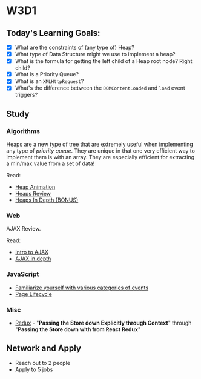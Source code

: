 # W3D1

## Today's Learning Goals:

- [x] What are the constraints of (any type of) Heap?
- [x] What type of Data Structure might we use to implement a heap?
- [x] What is the formula for getting the left child of a Heap root node? Right child?
- [x] What is a Priority Queue?
- [x] What is an `XMLHttpRequest`?
- [x] What's the difference between the `DOMContentLoaded` and `load` event triggers?

## Study

### Algorithms

Heaps are a new type of tree that are extremely useful when implementing any type of _priority queue_. They are unique in that one very efficient way to implement them is with an array. They are especially efficient for extracting a min/max value from a set of data!

Read:
* [Heap Animation](https://visualgo.net/en/heap?slide=1)
* [Heaps Review](https://medium.com/basecs/learning-to-love-heaps-cef2b273a238)
* [Heaps In Depth (BONUS)](https://www.hackerearth.com/practice/notes/heaps-and-priority-queues/)

### Web

AJAX Review.

Read:

* [Intro to AJAX](https://www.w3schools.com/xml/ajax_intro.asp)
* [AJAX in depth](https://developer.mozilla.org/en-US/docs/Web/Guide/AJAX/Getting_Started)

### JavaScript

* [Familiarize yourself with various categories of events](https://developer.mozilla.org/en-US/docs/Web/Events)
* [Page Lifecycle](https://javascript.info/onload-ondomcontentloaded)

### Misc

* [Redux](https://egghead.io/courses/getting-started-with-redux) - "**Passing the Store down Explicitly through Context**" through "**Passing the Store down with <Provider> from React Redux**"

## Network and Apply

* Reach out to 2 people
* Apply to 5 jobs
